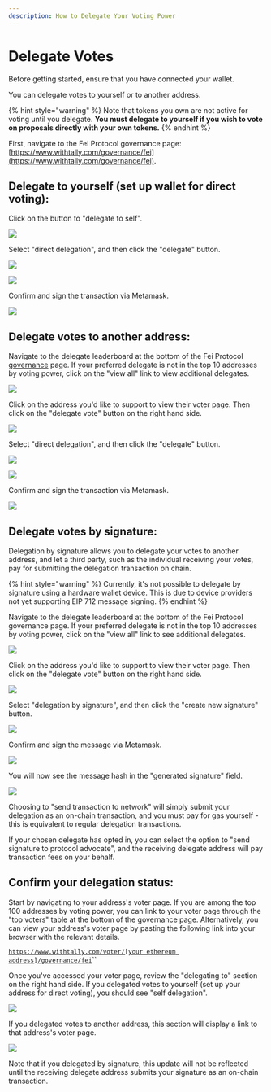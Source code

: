 ```yaml
---
description: How to Delegate Your Voting Power
---
```


# Delegate Votes

Before getting started, ensure that you have connected your wallet. 

You can delegate votes to yourself or to another address. 

{% hint style="warning" %}
Note that tokens you own are not active for voting until you delegate. **You must delegate to yourself if you wish to vote on proposals directly with your own tokens.**
{% endhint %}

First, navigate to the Fei Protocol governance page: [https://www.withtally.com/governance/fei](https://www.withtally.com/governance/fei). 

## Delegate to yourself \(set up wallet for direct voting\):

Click on the button to "delegate to self".

![](../../.gitbook/assets/image%20%287%29.png)

Select "direct delegation", and then click the "delegate" button.

![](../../.gitbook/assets/image%20%281%29.png)

![](../../.gitbook/assets/image%20%2810%29.png)

Confirm and sign the transaction via Metamask.

![](../../.gitbook/assets/image.png)

## Delegate votes to another address:

Navigate to the delegate leaderboard at the bottom of the Fei Protocol [governance](https://www.withtally.com/governance/fei) page. If your preferred delegate is not in the top 10 addresses by voting power, click on the "view all" link to view additional delegates.

![](../../.gitbook/assets/image%20%2815%29.png)

Click on the address you'd like to support to view their voter page. Then click on the "delegate vote" button on the right hand side.

![](../../.gitbook/assets/image%20%2811%29.png)

Select "direct delegation", and then click the "delegate" button.

![](../../.gitbook/assets/image%20%2812%29.png)

![](../../.gitbook/assets/image%20%283%29.png)

Confirm and sign the transaction via Metamask.

![](../../.gitbook/assets/image%20%2818%29.png)

## Delegate votes by signature:

Delegation by signature allows you to delegate your votes to another address, and let a third party, such as the individual receiving your votes, pay for submitting the delegation transaction on chain. 

{% hint style="warning" %}
Currently, it's not possible to delegate by signature using a hardware wallet device. This is due to device providers not yet supporting EIP 712 message signing.
{% endhint %}

Navigate to the delegate leaderboard at the bottom of the Fei Protocol governance page. If your preferred delegate is not in the top 10 addresses by voting power, click on the "view all" link to see additional delegates.

![](../../.gitbook/assets/image%20%288%29.png)

Click on the address you'd like to support to view their voter page. Then click on the "delegate vote" button on the right hand side.

![](../../.gitbook/assets/image%20%2817%29.png)

Select "delegation by signature", and then click the "create new signature" button.

![](../../.gitbook/assets/image%20%282%29.png)

Confirm and sign the message via Metamask. 

![](../../.gitbook/assets/image%20%2816%29.png)

You will now see the message hash in the "generated signature" field. 

![](../../.gitbook/assets/image%20%289%29.png)

Choosing to "send transaction to network" will simply submit your delegation as an on-chain transaction, and you must pay for gas yourself - this is equivalent to regular delegation transactions. 

If your chosen delegate has opted in, you can select the option to "send signature to protocol advocate", and the receiving delegate address will pay transaction fees on your behalf.

## Confirm your delegation status:

Start by navigating to your address's voter page. If you are among the top 100 addresses by voting power, you can link to your voter page through the "top voters" table at the bottom of the governance page. Alternatively, you can view your address's voter page by pasting the following link into your browser with the relevant details.

[`https://www.withtally.com/voter/[your ethereum address]/governance/fei`](https://www.withtally.com/voter/0x66b9d411e14fbc86424367b67933945fd7e40b11/governance/fei)\`\`

Once you've accessed your voter page, review the "delegating to" section on the right hand side. If you delegated votes to yourself \(set up your address for direct voting\), you should see "self delegation".

![](../../.gitbook/assets/image%20%285%29.png)

If you delegated votes to another address, this section will display a link to that address's voter page.

![](../../.gitbook/assets/image%20%2819%29.png)

Note that if you delegated by signature, this update will not be reflected until the receiving delegate address submits your signature as an on-chain transaction.

